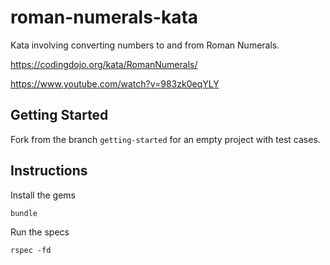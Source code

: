 # roman-numerals-kata
Kata involving converting numbers to and from Roman Numerals.

https://codingdojo.org/kata/RomanNumerals/

https://www.youtube.com/watch?v=983zk0eqYLY

## Getting Started

Fork from the branch `getting-started` for an empty project with test cases.

## Instructions

Install the gems

```
bundle
```

Run the specs

```
rspec -fd
```
